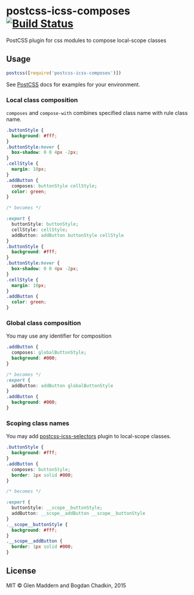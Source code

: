 # postcss-icss-composes [![Build Status][travis-img]][travis]

[PostCSS]: https://github.com/postcss/postcss
[travis-img]: https://travis-ci.org/css-modules/postcss-icss-selectors.svg
[travis]: https://travis-ci.org/css-modules/postcss-icss-selectors

PostCSS plugin for css modules to compose local-scope classes

## Usage

```js
postcss([require('postcss-icss-composes')])
```

See [PostCSS] docs for examples for your environment.

### Local class composition

`composes` and `compose-with` combines specified class name with rule class name.

```css
.buttonStyle {
  background: #fff;
}
.buttonStyle:hover {
  box-shadow: 0 0 4px -2px;
}
.cellStyle {
  margin: 10px;
}
.addButton {
  composes: buttonStyle cellStyle;
  color: green;
}

/* becomes */

:export {
  buttonStyle: buttonStyle;
  cellStyle: cellStyle;
  addButton: addButton buttonStyle cellStyle
}
.buttonStyle {
  background: #fff;
}
.buttonStyle:hover {
  box-shadow: 0 0 4px -2px;
}
.cellStyle {
  margin: 10px;
}
.addButton {
  color: green;
}
```

### Global class composition

You may use any identifier for composition

```css
.addButton {
  composes: globalButtonStyle;
  background: #000;
}

/* becomes */
:export {
  addButton: addButton globalButtonStyle
}
.addButton {
  background: #000;
}
```

### Scoping class names

You may add [postcss-icss-selectors](https://github.com/css-modules/postcss-icss-selectors) plugin to local-scope classes.

```css
.buttonStyle {
  background: #fff;
}
.addButton {
  composes: buttonStyle;
  border: 1px solid #000;
}

/* becomes */

:export {
  buttonStyle: __scope__buttonStyle;
  addButton: __scope__addButton __scope__buttonStyle
}
.__scope__buttonStyle {
  background: #fff;
}
.__scope__addButton {
  border: 1px solid #000;
}
```

## License

MIT © Glen Maddern and Bogdan Chadkin, 2015
